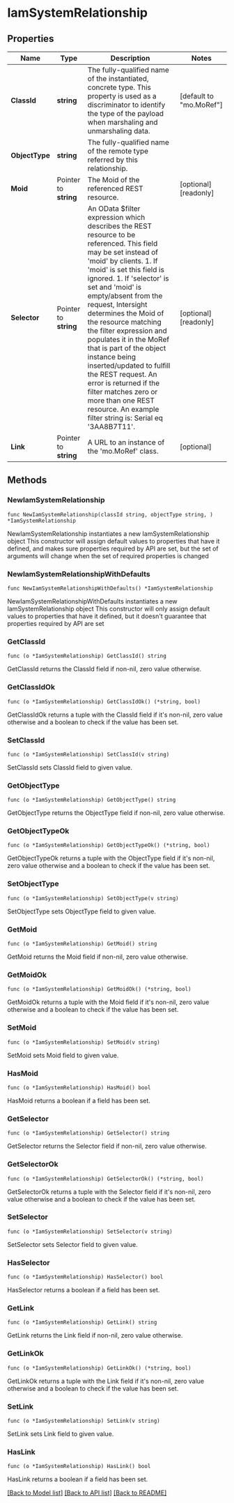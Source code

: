 # IamSystemRelationship

## Properties

Name | Type | Description | Notes
------------ | ------------- | ------------- | -------------
**ClassId** | **string** | The fully-qualified name of the instantiated, concrete type. This property is used as a discriminator to identify the type of the payload when marshaling and unmarshaling data. | [default to "mo.MoRef"]
**ObjectType** | **string** | The fully-qualified name of the remote type referred by this relationship. | 
**Moid** | Pointer to **string** | The Moid of the referenced REST resource. | [optional] [readonly] 
**Selector** | Pointer to **string** | An OData $filter expression which describes the REST resource to be referenced. This field may be set instead of &#39;moid&#39; by clients. 1. If &#39;moid&#39; is set this field is ignored. 1. If &#39;selector&#39; is set and &#39;moid&#39; is empty/absent from the request, Intersight determines the Moid of the resource matching the filter expression and populates it in the MoRef that is part of the object instance being inserted/updated to fulfill the REST request. An error is returned if the filter matches zero or more than one REST resource. An example filter string is: Serial eq &#39;3AA8B7T11&#39;. | [optional] [readonly] 
**Link** | Pointer to **string** | A URL to an instance of the &#39;mo.MoRef&#39; class. | [optional] 

## Methods

### NewIamSystemRelationship

`func NewIamSystemRelationship(classId string, objectType string, ) *IamSystemRelationship`

NewIamSystemRelationship instantiates a new IamSystemRelationship object
This constructor will assign default values to properties that have it defined,
and makes sure properties required by API are set, but the set of arguments
will change when the set of required properties is changed

### NewIamSystemRelationshipWithDefaults

`func NewIamSystemRelationshipWithDefaults() *IamSystemRelationship`

NewIamSystemRelationshipWithDefaults instantiates a new IamSystemRelationship object
This constructor will only assign default values to properties that have it defined,
but it doesn't guarantee that properties required by API are set

### GetClassId

`func (o *IamSystemRelationship) GetClassId() string`

GetClassId returns the ClassId field if non-nil, zero value otherwise.

### GetClassIdOk

`func (o *IamSystemRelationship) GetClassIdOk() (*string, bool)`

GetClassIdOk returns a tuple with the ClassId field if it's non-nil, zero value otherwise
and a boolean to check if the value has been set.

### SetClassId

`func (o *IamSystemRelationship) SetClassId(v string)`

SetClassId sets ClassId field to given value.


### GetObjectType

`func (o *IamSystemRelationship) GetObjectType() string`

GetObjectType returns the ObjectType field if non-nil, zero value otherwise.

### GetObjectTypeOk

`func (o *IamSystemRelationship) GetObjectTypeOk() (*string, bool)`

GetObjectTypeOk returns a tuple with the ObjectType field if it's non-nil, zero value otherwise
and a boolean to check if the value has been set.

### SetObjectType

`func (o *IamSystemRelationship) SetObjectType(v string)`

SetObjectType sets ObjectType field to given value.


### GetMoid

`func (o *IamSystemRelationship) GetMoid() string`

GetMoid returns the Moid field if non-nil, zero value otherwise.

### GetMoidOk

`func (o *IamSystemRelationship) GetMoidOk() (*string, bool)`

GetMoidOk returns a tuple with the Moid field if it's non-nil, zero value otherwise
and a boolean to check if the value has been set.

### SetMoid

`func (o *IamSystemRelationship) SetMoid(v string)`

SetMoid sets Moid field to given value.

### HasMoid

`func (o *IamSystemRelationship) HasMoid() bool`

HasMoid returns a boolean if a field has been set.

### GetSelector

`func (o *IamSystemRelationship) GetSelector() string`

GetSelector returns the Selector field if non-nil, zero value otherwise.

### GetSelectorOk

`func (o *IamSystemRelationship) GetSelectorOk() (*string, bool)`

GetSelectorOk returns a tuple with the Selector field if it's non-nil, zero value otherwise
and a boolean to check if the value has been set.

### SetSelector

`func (o *IamSystemRelationship) SetSelector(v string)`

SetSelector sets Selector field to given value.

### HasSelector

`func (o *IamSystemRelationship) HasSelector() bool`

HasSelector returns a boolean if a field has been set.

### GetLink

`func (o *IamSystemRelationship) GetLink() string`

GetLink returns the Link field if non-nil, zero value otherwise.

### GetLinkOk

`func (o *IamSystemRelationship) GetLinkOk() (*string, bool)`

GetLinkOk returns a tuple with the Link field if it's non-nil, zero value otherwise
and a boolean to check if the value has been set.

### SetLink

`func (o *IamSystemRelationship) SetLink(v string)`

SetLink sets Link field to given value.

### HasLink

`func (o *IamSystemRelationship) HasLink() bool`

HasLink returns a boolean if a field has been set.


[[Back to Model list]](../README.md#documentation-for-models) [[Back to API list]](../README.md#documentation-for-api-endpoints) [[Back to README]](../README.md)



